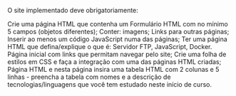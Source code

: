 O site implementado deve obrigatoriamente:

Crie uma página HTML que contenha um Formulário HTML com no mínimo 5 campos (objetos diferentes);
Conter: imagens; 
Links para outras páginas; 
Inserir ao menos um código JavaScript numa das páginas;
Ter uma página HTML que defina/explique o que é: Servidor FTP, JavaScript, Docker.
Página inicial com links que permitam navegar pelo site;
Crie uma folha de estilos em CSS e faça a integração com uma das páginas HTML criadas;
Página HTML e nesta página insira uma tabela HTML com 2 colunas e 5 linhas - preencha a tabela com nomes e a descrição de tecnologias/linguagens que você tem estudado neste início de curso.
